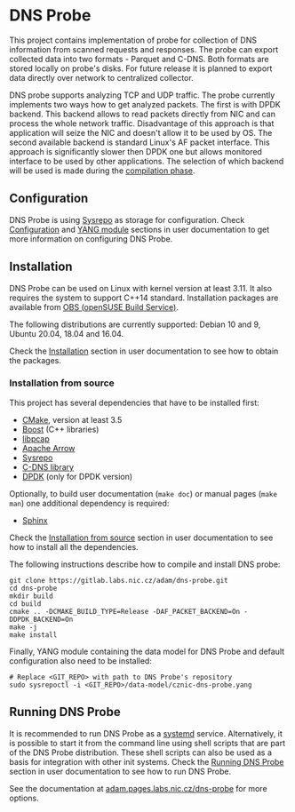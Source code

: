 # DNS Probe

This project contains implementation of probe for collection of DNS information from scanned requests and responses. The
probe can export collected data into two formats - Parquet and C-DNS. Both formats are stored locally on probe's disks.
For future release it is planned to export data directly over network to centralized collector.

DNS probe supports analyzing TCP and UDP traffic. The probe currently implements two ways how to get analyzed packets.
The first is with DPDK backend. This backend allows to read packets directly from NIC and can process the whole network
traffic. Disadvantage of this approach is that application will seize the NIC and doesn't allow it to be used by OS.
The second available backend is standard Linux's AF packet interface. This approach is significantly slower then DPDK
one but allows monitored interface to be used by other applications. The selection of which backend will be used is
made during the [compilation phase](#installation-from-source).

## Configuration

DNS Probe is using [Sysrepo](https://github.com/sysrepo/sysrepo/) as storage for configuration. Check
[Configuration](https://adam.pages.labs.nic.cz/dns-probe/Configuration.html) and [YANG module](https://adam.pages.labs.nic.cz/dns-probe/YANGmodule.html)
sections in user documentation to get more information on configuring DNS Probe.

## Installation
DNS Probe can be used on Linux with kernel version at least 3.11. It also requires the system to support C++14 standard.
Installation packages are available from [OBS (openSUSE Build Service)](https://build.opensuse.org/project/show/home:CZ-NIC:dns-probe).

The following distributions are currently supported: Debian 10 and 9, Ubuntu 20.04, 18.04 and 16.04.

Check the [Installation](https://adam.pages.labs.nic.cz/dns-probe/Installation.html) section in user documentation to see how to obtain the packages.

### Installation from source

This project has several dependencies that have to be installed first:

* [CMake](https://cmake.org/), version at least 3.5
* [Boost](https://www.boost.org/) (C++ libraries)
* [libpcap](https://www.tcpdump.org/)
* [Apache Arrow](https://arrow.apache.org/)
* [Sysrepo](https://github.com/sysrepo/sysrepo)
* [C-DNS library](https://gitlab.labs.nic.cz/knot/c-dns)
* [DPDK](https://www.dpdk.org/) (only for DPDK version)

Optionally, to build user documentation (`make doc`) or manual pages (`make man`) one additional dependency is required:
* [Sphinx](https://www.sphinx-doc.org/en/master/)

Check the [Installation from source](https://adam.pages.labs.nic.cz/dns-probe/Installation.html#installation-from-source)
section in user documentation to see how to install all the dependencies.

The following instructions describe how to compile and install DNS probe:

```shell
git clone https://gitlab.labs.nic.cz/adam/dns-probe.git
cd dns-probe
mkdir build
cd build
cmake .. -DCMAKE_BUILD_TYPE=Release -DAF_PACKET_BACKEND=On -DDPDK_BACKEND=On
make -j
make install
```

Finally, YANG module containing the data model for DNS Probe and default configuration also need to be installed:

```shell
# Replace <GIT_REPO> with path to DNS Probe's repository
sudo sysrepoctl -i <GIT_REPO>/data-model/cznic-dns-probe.yang
```

## Running DNS Probe

It is recommended to run DNS Probe as a [systemd](https://www.freedesktop.org/wiki/Software/systemd/) service.
Alternatively, it is possible to start it from the command line using shell scripts that are part of the DNS Probe distribution.
These shell scripts can also be used as a basis for integration with other init systems. Check
the [Running DNS Probe](https://adam.pages.labs.nic.cz/dns-probe/Running.html) section in user documentation to see how to run DNS Probe.

See the documentation at [adam.pages.labs.nic.cz/dns-probe](https://adam.pages.labs.nic.cz/dns-probe/index.html) for more options.